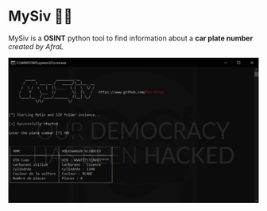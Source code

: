 # MySiv 🔎🚗
MySiv is a **OSINT** python tool to find information about a **car plate number** *created by AfraL*

<img align="center" src=".img/capture.png" width="900">
